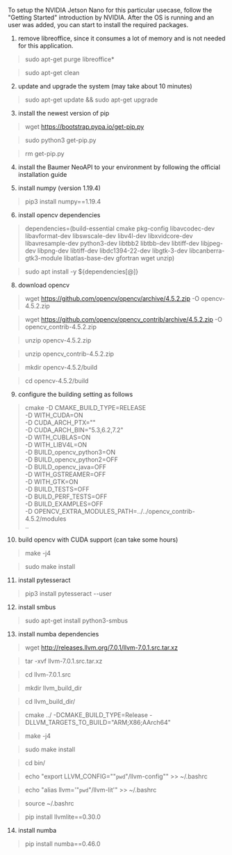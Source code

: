 To setup the NVIDIA Jetson Nano for this particular usecase, follow the "Getting Started" introduction by NVIDIA.
After the OS is running and an user was added, you can start to install the required packages.

1. remove libreoffice, since it consumes a lot of memory and is not needed for this application.
> sudo apt-get purge libreoffice*

> sudo apt-get clean

2. update and upgrade the system (may take about 10 minutes)
> sudo apt-get update && sudo apt-get upgrade

3. install the newest version of pip
> wget https://bootstrap.pypa.io/get-pip.py

> sudo python3 get-pip.py

> rm get-pip.py

4. install the Baumer NeoAPI to your environment by following the official installation guide

5. install numpy (version 1.19.4)
> pip3 install numpy==1.19.4

6. install opencv dependencies
> dependencies=(build-essential
              cmake
              pkg-config
              libavcodec-dev
              libavformat-dev
              libswscale-dev
              libv4l-dev
              libxvidcore-dev
              libavresample-dev
              python3-dev
              libtbb2
              libtbb-dev
              libtiff-dev
              libjpeg-dev
              libpng-dev
              libtiff-dev
              libdc1394-22-dev
              libgtk-3-dev
              libcanberra-gtk3-module
              libatlas-base-dev
              gfortran
              wget
              unzip)

> sudo apt install -y ${dependencies[@]}

8. download opencv 
> wget https://github.com/opencv/opencv/archive/4.5.2.zip -O opencv-4.5.2.zip

> wget https://github.com/opencv/opencv_contrib/archive/4.5.2.zip -O opencv_contrib-4.5.2.zip

> unzip opencv-4.5.2.zip

> unzip opencv_contrib-4.5.2.zip

> mkdir opencv-4.5.2/build

> cd opencv-4.5.2/build

9. configure the building setting as follows
> cmake -D CMAKE_BUILD_TYPE=RELEASE \
      -D WITH_CUDA=ON \
      -D CUDA_ARCH_PTX="" \
      -D CUDA_ARCH_BIN="5.3,6.2,7.2" \
      -D WITH_CUBLAS=ON \
      -D WITH_LIBV4L=ON \
      -D BUILD_opencv_python3=ON \
      -D BUILD_opencv_python2=OFF \
      -D BUILD_opencv_java=OFF \
      -D WITH_GSTREAMER=OFF \
      -D WITH_GTK=ON \
      -D BUILD_TESTS=OFF \
      -D BUILD_PERF_TESTS=OFF \
      -D BUILD_EXAMPLES=OFF \
      -D OPENCV_EXTRA_MODULES_PATH=../../opencv_contrib-4.5.2/modules \
      ..

10. build opencv with CUDA support (can take some hours)
> make -j4

> sudo make install

11. install pytesseract
> pip3 install pytesseract --user

12. install smbus
> sudo apt-get install python3-smbus

13. install numba dependencies
> wget http://releases.llvm.org/7.0.1/llvm-7.0.1.src.tar.xz

> tar -xvf llvm-7.0.1.src.tar.xz

> cd llvm-7.0.1.src

> mkdir llvm_build_dir

> cd llvm_build_dir/

> cmake ../ -DCMAKE_BUILD_TYPE=Release -DLLVM_TARGETS_TO_BUILD="ARM;X86;AArch64"

> make -j4

> sudo make install

> cd bin/

> echo "export LLVM_CONFIG=\""`pwd`"/llvm-config\"" >> ~/.bashrc

> echo "alias llvm='"`pwd`"/llvm-lit'" >> ~/.bashrc

> source ~/.bashrc

> pip install llvmlite==0.30.0

14. install numba
> pip install numba==0.46.0
